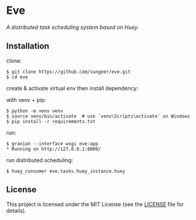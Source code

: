 # Eve

*A distributed task scheduling system based on Huey.*

## Installation

clone:
```
$ git clone https://github.com/sungeer/eve.git
$ cd eve
```
create & activate virtual env then install dependency:

with venv + pip:
```
$ python -m venv venv
$ source venv/bin/activate  # use `venv\Scripts\activate` on Windows
$ pip install -r requirements.txt
```

run:
```
$ granian --interface wsgi eve:app
* Running on http://127.0.0.1:8000/
```

run distributed scheduling:
```
$ huey_consumer eve.tasks.huey_instance.huey
```

## License

This project is licensed under the MIT License (see the
[LICENSE](LICENSE) file for details).
